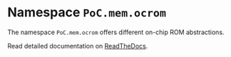 # Namespace `PoC.mem.ocrom`

The namespace `PoC.mem.ocrom` offers different on-chip ROM abstractions.

Read detailed documentation on [ReadTheDocs](http://poc-library.readthedocs.io/en/latest/PoC/mem/ocrom/index.html).
